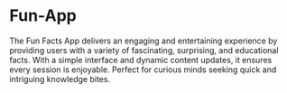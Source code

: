 # Fun-App
The Fun Facts App delivers an engaging and entertaining experience by providing users with a variety of fascinating, surprising, and educational facts. With a simple interface and dynamic content updates, it ensures every session is enjoyable. Perfect for curious minds seeking quick and intriguing knowledge bites.
